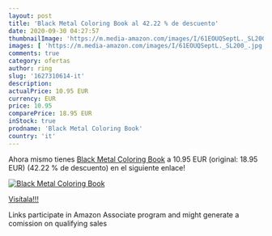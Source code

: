 ```yaml
---
layout: post
title: 'Black Metal Coloring Book al 42.22 % de descuento'
date: 2020-09-30 04:27:57
thumbnailImage: 'https://m.media-amazon.com/images/I/61EOUQSeptL._SL200_.jpg'
images: [ 'https://m.media-amazon.com/images/I/61EOUQSeptL._SL200_.jpg' ]
comments: true
category: ofertas
author: ring
slug: '1627310614-it'
description:
actualPrice: 10.95 EUR
currency: EUR
price: 10.95
comparePrice: 18.95 EUR
inStock: true
prodname: 'Black Metal Coloring Book'
country: 'it'
---
```


Ahora mismo tienes [Black Metal Coloring Book](https://www.amazon.it/dp/1627310614/?tag=tolees00-21) a 10.95 EUR (original: 18.95 EUR) (42.22 %  de descuento) en el siguiente enlace!

[![Black Metal Coloring Book](https://m.media-amazon.com/images/I/61EOUQSeptL._SL200_.jpg)](https://www.amazon.it/dp/1627310614/?tag=tolees00-21)

[Visítala!!!](https://www.amazon.it/dp/1627310614/?tag=tolees00-21)

Links participate in Amazon Associate program and might generate a comission on qualifying sales
